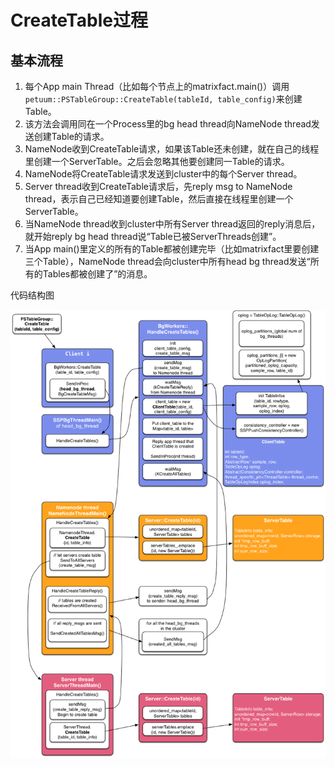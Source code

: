 # CreateTable过程

## 基本流程

1. 每个App main Thread（比如每个节点上的matrixfact.main()）调用`petuum::PSTableGroup::CreateTable(tableId, table_config)`来创建Table。
2. 该方法会调用同在一个Process里的bg head thread向NameNode thread发送创建Table的请求。
3. NameNode收到CreateTable请求，如果该Table还未创建，就在自己的线程里创建一个ServerTable。之后会忽略其他要创建同一Table的请求。
4. NameNode将CreateTable请求发送到cluster中的每个Server thread。
5. Server thread收到CreateTable请求后，先reply msg to NameNode thread，表示自己已经知道要创建Table，然后直接在线程里创建一个ServerTable。
6. 当NameNode thread收到cluster中所有Server thread返回的reply消息后，就开始reply bg head thread说“Table已被ServerThreads创建”。
7. 当App main()里定义的所有的Table都被创建完毕（比如matrixfact里要创建三个Table），NameNode thread会向cluster中所有head bg thread发送“所有的Tables都被创建了”的消息。

代码结构图

![CreateTable](figures/CreateTable.png)
